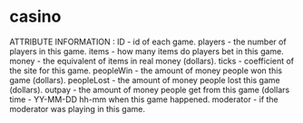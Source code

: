 # casino
ATTRIBUTE INFORMATION : 
ID - id of each game. players - the number of players in this game. items -
how many items do players bet in this game. money - the equivalent of items in real money (dollars). ticks -
coefficient of the site for this game. peopleWin - the amount of money people won this game (dollars). peopleLost -
the amount of money people lost this game (dollars). outpay - the amount of money people get from this game 
(dollars time - YY-MM-DD hh-mm when this game happened. moderator - if the moderator was playing in this game. 
